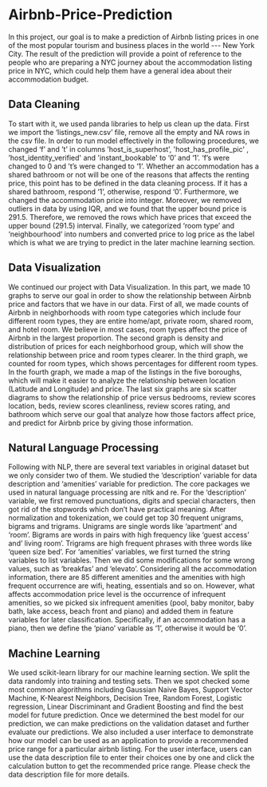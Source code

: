 # Airbnb-Price-Prediction

In this project, our goal is to make a prediction of Airbnb listing prices in one of the most popular tourism and business places in the world --- New York City. The result of the prediction will provide a point of reference to the people who are preparing a NYC journey about the accommodation listing price in NYC, which could help them have a general idea about their accommodation budget.

## Data Cleaning

To start with it, we used panda libraries to help us clean up the data. First we import the ‘listings_new.csv’ file, remove all the empty and NA rows in the csv file. In order to run model effectively in the following procedures, we changed ‘f’ and ’t’ in columns ’host_is_superhost’, 'host_has_profile_pic' , ’host_identity_verified' and 'instant_bookable' to ‘0’ and ‘1’. ‘f’s were changed to 0 and ’t’s were changed to ‘1’. Whether an accommodation has a shared bathroom or not will be one of the reasons that affects the renting price, this point has to be defined in the data cleaning process. If it has a shared bathroom, respond ‘1’, otherwise, respond ‘0’. Furthermore, we changed the accommodation price into integer. Moreover, we removed outliers in data by using IQR, and we found that the upper bound price is 291.5.  Therefore, we removed the rows which have prices that exceed the upper bound (291.5) interval. Finally, we categorized ‘room type’ and ‘neighbourhood’ into numbers and converted price to log price as the label which is what we are trying to predict in the later machine learning section. 

## Data Visualization

We continued our project with Data Visualization. In this part, we made 10 graphs to serve our goal in order to show the relationship between Airbnb price and factors that we have in our data. First of all, we made counts of Airbnb in neighborhoods with room type categories which include four different room types, they are entire home/apt, private room, shared room, and hotel room. We believe in most cases, room types affect the price of Airbnb in the largest proportion. The second graph is density and distribution of prices for each neighborhood group, which will show the relationship between price and room types clearer. In the third graph, we counted for room types, which shows percentages for different room types. In the fourth graph, we made a map of the listings in the five boroughs, which will make it easier to analyze the relationship between location (Latitude and Longitude) and price. The last six graphs are six scatter diagrams to show the relationship of price versus bedrooms, review scores location, beds, review scores cleanliness, review scores rating, and bathroom which serve our goal that analyze how those factors affect price, and predict for Airbnb price by giving those information.

## Natural Language Processing

Following with NLP, there are several text variables in original dataset but we only consider two of them. We studied the ‘description’ variable for data description and ‘amenities’ variable for prediction. The core packages we used in natural language processing are nltk and re. For the ‘description’ variable, we first removed punctuations, digits and special characters, then got rid of the stopwords which don’t have practical meaning. After normalization and tokenization, we could get top 30 frequent unigrams, bigrams and trigrams. Unigrams are single words like ‘apartment’ and ‘room’. Bigrams are words in pairs with high frequency like ‘guest access’ and’ living room’. Trigrams are high frequent phrases with three words like ‘queen size bed’. For ‘amenities’ variables, we first turned the string variables to list variables. Then we did some modifications for some wrong values, such as ‘breakfas’ and ‘elevato’. Considering all the accommodation information, there are 85 different amenities and the amenities with high frequent occurrence are wifi, heating, essentials and  so on. However, what affects accommodation price level is the occurrence of infrequent amenities, so we picked six infrequent amenities (pool, baby monitor, baby bath, lake access, beach front and piano) and added them in feature variables for later classification. Specifically, if an accommodation has a piano, then we define the ‘piano’ variable as ‘1’, otherwise it would be ‘0’.

## Machine Learning 

We used scikit-learn library for our machine learning section. We split the data randomly into training and testing sets. Then we spot checked some most common algorithms including Gaussian Naive Bayes, Support Vector Machine, K-Nearest Neighbors, Decision Tree, Random Forest, Logistic regression, Linear Discriminant and Gradient Boosting and find the best model for future prediction. Once we determined the best model for our prediction, we can make predictions on the validation dataset and further evaluate our predictions. We also included a user interface to demonstrate how our model can be used as an application to provide a recommended price range for a particular airbnb listing.
For the user interface, users can use the data description file to enter their choices one by one and click the calculation button to get the recommended price range. Please check the data description file for more details.
